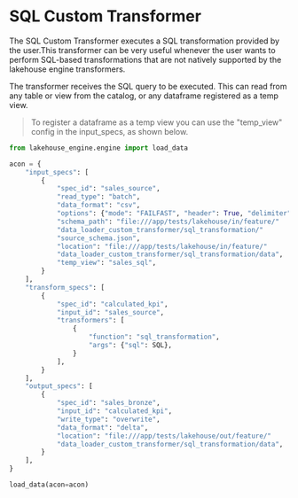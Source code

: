 # SQL Custom Transformer
The SQL Custom Transformer executes a SQL transformation provided by the user.This transformer can be very useful whenever the user wants to perform SQL-based transformations that are not natively supported by the lakehouse engine transformers.

The transformer receives the SQL query to be executed. This can read from any table or view from the catalog, or any dataframe registered as a temp view.

> To register a dataframe as a temp view you can use the "temp_view" config in the input_specs, as shown below.

```python
from lakehouse_engine.engine import load_data

acon = {
    "input_specs": [
        {
            "spec_id": "sales_source",
            "read_type": "batch",
            "data_format": "csv",
            "options": {"mode": "FAILFAST", "header": True, "delimiter": "|"},
            "schema_path": "file:///app/tests/lakehouse/in/feature/"
            "data_loader_custom_transformer/sql_transformation/"
            "source_schema.json",
            "location": "file:///app/tests/lakehouse/in/feature/"
            "data_loader_custom_transformer/sql_transformation/data",
            "temp_view": "sales_sql",
        }
    ],
    "transform_specs": [
        {
            "spec_id": "calculated_kpi",
            "input_id": "sales_source",
            "transformers": [
                {
                    "function": "sql_transformation",
                    "args": {"sql": SQL},
                }
            ],
        }
    ],
    "output_specs": [
        {
            "spec_id": "sales_bronze",
            "input_id": "calculated_kpi",
            "write_type": "overwrite",
            "data_format": "delta",
            "location": "file:///app/tests/lakehouse/out/feature/"
            "data_loader_custom_transformer/sql_transformation/data",
        }
    ],
}

load_data(acon=acon)
```